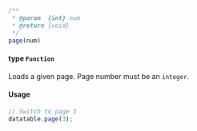 ```javascript
/**
 * @param  {int} num
 * @return {void}
 */
page(num)
```
#### type `Function`

Loads a given page. Page number must be an `integer`.

#### Usage

```javascript
// Switch to page 3
datatable.page(3);
```